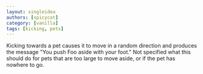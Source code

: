 ```yaml
---
layout: singleidea
authors: [spicycat]
category: [vanilla]
tags: [kicking, pets]
---
```

Kicking towards a pet causes it to move in a random direction and produces the message "You push Foo aside with your foot." Not specified what this should do for pets that are too large to move aside, or if the pet has nowhere to go.
